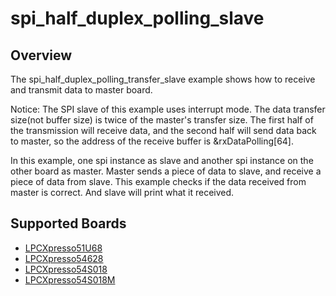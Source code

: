 # spi_half_duplex_polling_slave

## Overview
The spi_half_duplex_polling_transfer_slave example shows how to receive and transmit data to master board.

Notice: The SPI slave of this example uses interrupt mode. The data transfer size(not buffer size) is twice of
the master's transfer size. The first half of the transmission will receive data, and the second half will send
data back to master, so the address of the receive buffer is &rxDataPolling[64].

In this example, one spi instance as slave and another spi instance on the other board as master. Master sends a 
piece of data to slave, and receive a piece of data from slave. This example checks if the data received from 
master is correct. And slave will print what it received.

## Supported Boards
- [LPCXpresso51U68](../../../../../../_boards/lpcxpresso51u68/driver_examples/spi/half_duplex_transfer/polling/slave/example_board_readme.md)
- [LPCXpresso54628](../../../../../../_boards/lpcxpresso54628/driver_examples/spi/half_duplex_transfer/polling/slave/example_board_readme.md)
- [LPCXpresso54S018](../../../../../../_boards/lpcxpresso54s018/driver_examples/spi/half_duplex_transfer/polling/slave/example_board_readme.md)
- [LPCXpresso54S018M](../../../../../../_boards/lpcxpresso54s018m/driver_examples/spi/half_duplex_transfer/polling/slave/example_board_readme.md)
